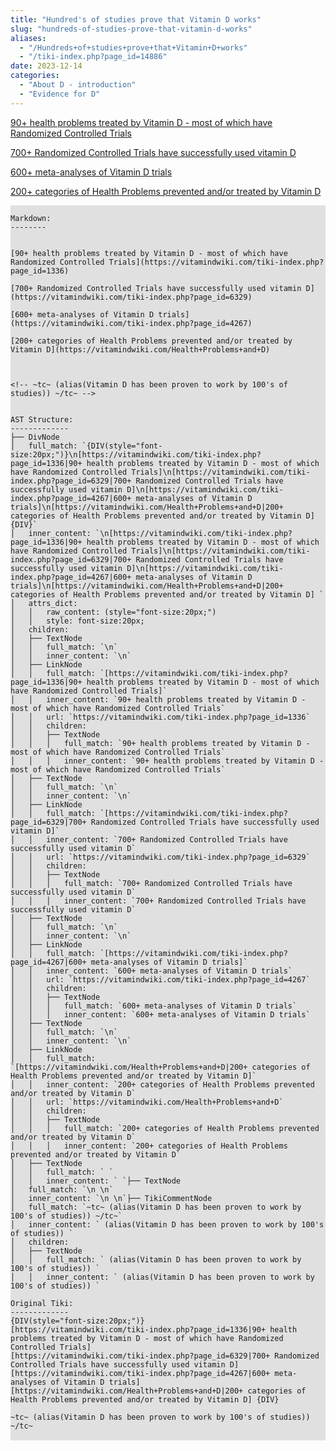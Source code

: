 ```yaml
---
title: "Hundred's of studies prove that Vitamin D works"
slug: "hundreds-of-studies-prove-that-vitamin-d-works"
aliases:
  - "/Hundreds+of+studies+prove+that+Vitamin+D+works"
  - "/tiki-index.php?page_id=14886"
date: 2023-12-14
categories:
  - "About D - introduction"
  - "Evidence for D"
---
```





[90+ health problems treated by Vitamin D - most of which have Randomized Controlled Trials](https://vitamindwiki.com/tiki-index.php?page_id=1336)

[700+ Randomized Controlled Trials have successfully used vitamin D](https://vitamindwiki.com/tiki-index.php?page_id=6329)

[600+ meta-analyses of Vitamin D trials](https://vitamindwiki.com/tiki-index.php?page_id=4267)

[200+ categories of Health Problems prevented and/or treated by Vitamin D](https://vitamindwiki.com/Health+Problems+and+D) 

 

<!-- ~tc~ (alias(Vitamin D has been proven to work by 100's of studies)) ~/tc~ -->


<pre style="background-color: #e0e0e0;">
<code class="language-text">
Markdown:
--------


[90+ health problems treated by Vitamin D - most of which have Randomized Controlled Trials](https://vitamindwiki.com/tiki-index.php?page_id=1336)

[700+ Randomized Controlled Trials have successfully used vitamin D](https://vitamindwiki.com/tiki-index.php?page_id=6329)

[600+ meta-analyses of Vitamin D trials](https://vitamindwiki.com/tiki-index.php?page_id=4267)

[200+ categories of Health Problems prevented and/or treated by Vitamin D](https://vitamindwiki.com/Health+Problems+and+D) 

 

&lt;!-- ~tc~ (alias(Vitamin D has been proven to work by 100&#39;s of studies)) ~/tc~ --&gt;


AST Structure:
-------------
├── DivNode
│   full_match: `{DIV(style=&quot;font-size:20px;&quot;)}\n[https://vitamindwiki.com/tiki-index.php?page_id=1336|90+ health problems treated by Vitamin D - most of which have Randomized Controlled Trials]\n[https://vitamindwiki.com/tiki-index.php?page_id=6329|700+ Randomized Controlled Trials have successfully used vitamin D]\n[https://vitamindwiki.com/tiki-index.php?page_id=4267|600+ meta-analyses of Vitamin D trials]\n[https://vitamindwiki.com/Health+Problems+and+D|200+ categories of Health Problems prevented and/or treated by Vitamin D] {DIV}`
│   inner_content: `\n[https://vitamindwiki.com/tiki-index.php?page_id=1336|90+ health problems treated by Vitamin D - most of which have Randomized Controlled Trials]\n[https://vitamindwiki.com/tiki-index.php?page_id=6329|700+ Randomized Controlled Trials have successfully used vitamin D]\n[https://vitamindwiki.com/tiki-index.php?page_id=4267|600+ meta-analyses of Vitamin D trials]\n[https://vitamindwiki.com/Health+Problems+and+D|200+ categories of Health Problems prevented and/or treated by Vitamin D] `
│   attrs_dict:
│   │   raw_content: (style=&quot;font-size:20px;&quot;)
│   │   style: font-size:20px;
│   children:
│   ├── TextNode
│   │   full_match: `\n`
│   │   inner_content: `\n`
│   ├── LinkNode
│   │   full_match: `[https://vitamindwiki.com/tiki-index.php?page_id=1336|90+ health problems treated by Vitamin D - most of which have Randomized Controlled Trials]`
│   │   inner_content: `90+ health problems treated by Vitamin D - most of which have Randomized Controlled Trials`
│   │   url: `https://vitamindwiki.com/tiki-index.php?page_id=1336`
│   │   children:
│   │   ├── TextNode
│   │   │   full_match: `90+ health problems treated by Vitamin D - most of which have Randomized Controlled Trials`
│   │   │   inner_content: `90+ health problems treated by Vitamin D - most of which have Randomized Controlled Trials`
│   ├── TextNode
│   │   full_match: `\n`
│   │   inner_content: `\n`
│   ├── LinkNode
│   │   full_match: `[https://vitamindwiki.com/tiki-index.php?page_id=6329|700+ Randomized Controlled Trials have successfully used vitamin D]`
│   │   inner_content: `700+ Randomized Controlled Trials have successfully used vitamin D`
│   │   url: `https://vitamindwiki.com/tiki-index.php?page_id=6329`
│   │   children:
│   │   ├── TextNode
│   │   │   full_match: `700+ Randomized Controlled Trials have successfully used vitamin D`
│   │   │   inner_content: `700+ Randomized Controlled Trials have successfully used vitamin D`
│   ├── TextNode
│   │   full_match: `\n`
│   │   inner_content: `\n`
│   ├── LinkNode
│   │   full_match: `[https://vitamindwiki.com/tiki-index.php?page_id=4267|600+ meta-analyses of Vitamin D trials]`
│   │   inner_content: `600+ meta-analyses of Vitamin D trials`
│   │   url: `https://vitamindwiki.com/tiki-index.php?page_id=4267`
│   │   children:
│   │   ├── TextNode
│   │   │   full_match: `600+ meta-analyses of Vitamin D trials`
│   │   │   inner_content: `600+ meta-analyses of Vitamin D trials`
│   ├── TextNode
│   │   full_match: `\n`
│   │   inner_content: `\n`
│   ├── LinkNode
│   │   full_match: `[https://vitamindwiki.com/Health+Problems+and+D|200+ categories of Health Problems prevented and/or treated by Vitamin D]`
│   │   inner_content: `200+ categories of Health Problems prevented and/or treated by Vitamin D`
│   │   url: `https://vitamindwiki.com/Health+Problems+and+D`
│   │   children:
│   │   ├── TextNode
│   │   │   full_match: `200+ categories of Health Problems prevented and/or treated by Vitamin D`
│   │   │   inner_content: `200+ categories of Health Problems prevented and/or treated by Vitamin D`
│   ├── TextNode
│   │   full_match: ` `
│   │   inner_content: ` `├── TextNode
│   full_match: `\n \n`
│   inner_content: `\n \n`├── TikiCommentNode
│   full_match: `~tc~ (alias(Vitamin D has been proven to work by 100&#39;s of studies)) ~/tc~`
│   inner_content: ` (alias(Vitamin D has been proven to work by 100&#39;s of studies)) `
│   children:
│   ├── TextNode
│   │   full_match: ` (alias(Vitamin D has been proven to work by 100&#39;s of studies)) `
│   │   inner_content: ` (alias(Vitamin D has been proven to work by 100&#39;s of studies)) `

Original Tiki:
-------------
{DIV(style=&quot;font-size:20px;&quot;)}
[https://vitamindwiki.com/tiki-index.php?page_id=1336|90+ health problems treated by Vitamin D - most of which have Randomized Controlled Trials]
[https://vitamindwiki.com/tiki-index.php?page_id=6329|700+ Randomized Controlled Trials have successfully used vitamin D]
[https://vitamindwiki.com/tiki-index.php?page_id=4267|600+ meta-analyses of Vitamin D trials]
[https://vitamindwiki.com/Health+Problems+and+D|200+ categories of Health Problems prevented and/or treated by Vitamin D] {DIV}
 
~tc~ (alias(Vitamin D has been proven to work by 100&#39;s of studies)) ~/tc~
</code>
</pre>
